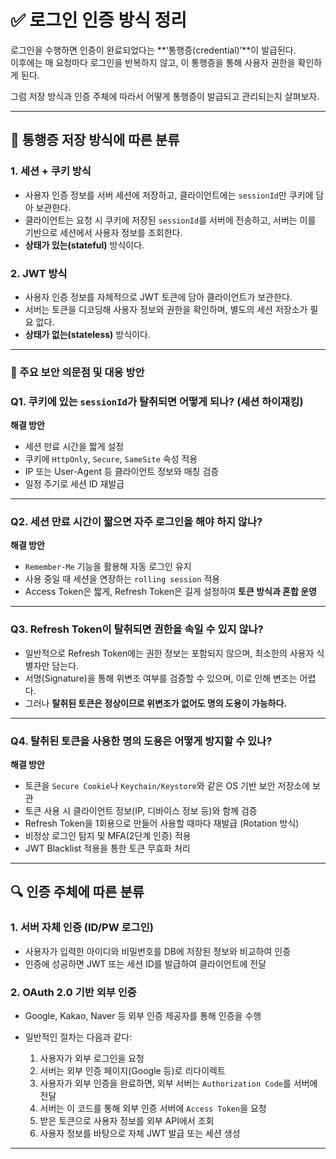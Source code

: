 # ✅ 로그인 인증 방식 정리

로그인을 수행하면 인증이 완료되었다는 **‘통행증(credential)’**이 발급된다.  
이후에는 매 요청마다 로그인을 반복하지 않고, 이 통행증을 통해 사용자 권한을 확인하게 된다.

그럼 저장 방식과 인증 주체에 따라서 어떻게 통행증이 발급되고 관리되는지 살펴보자. 


---

## 🔹 통행증 저장 방식에 따른 분류

### 1. 세션 + 쿠키 방식
- 사용자 인증 정보를 서버 세션에 저장하고, 클라이언트에는 `sessionId`만 쿠키에 담아 보관한다.
- 클라이언트는 요청 시 쿠키에 저장된 `sessionId`를 서버에 전송하고, 서버는 이를 기반으로 세션에서 사용자 정보를 조회한다.
- **상태가 있는(stateful)** 방식이다.

### 2. JWT 방식
- 사용자 인증 정보를 자체적으로 JWT 토큰에 담아 클라이언트가 보관한다.
- 서버는 토큰을 디코딩해 사용자 정보와 권한을 확인하며, 별도의 세션 저장소가 필요 없다.
- **상태가 없는(stateless)** 방식이다.

---

### 🔐 주요 보안 의문점 및 대응 방안

### Q1. 쿠키에 있는 `sessionId`가 탈취되면 어떻게 되나? (세션 하이재킹)
**해결 방안**
- 세션 만료 시간을 짧게 설정
- 쿠키에 `HttpOnly`, `Secure`, `SameSite` 속성 적용
- IP 또는 User-Agent 등 클라이언트 정보와 매칭 검증
- 일정 주기로 세션 ID 재발급

---

### Q2. 세션 만료 시간이 짧으면 자주 로그인을 해야 하지 않나?
**해결 방안**
- `Remember-Me` 기능을 활용해 자동 로그인 유지
- 사용 중일 때 세션을 연장하는 `rolling session` 적용
- Access Token은 짧게, Refresh Token은 길게 설정하여 **토큰 방식과 혼합 운영**

---

### Q3. Refresh Token이 탈취되면 권한을 속일 수 있지 않나?
- 일반적으로 Refresh Token에는 권한 정보는 포함되지 않으며, 최소한의 사용자 식별자만 담는다.
- 서명(Signature)을 통해 위변조 여부를 검증할 수 있으며, 이로 인해 변조는 어렵다.
- 그러나 **탈취된 토큰은 정상이므로 위변조가 없어도 명의 도용이 가능하다.**

---

### Q4. 탈취된 토큰을 사용한 명의 도용은 어떻게 방지할 수 있나?
**해결 방안**
- 토큰을 `Secure Cookie`나 `Keychain/Keystore`와 같은 OS 기반 보안 저장소에 보관
- 토큰 사용 시 클라이언트 정보(IP, 디바이스 정보 등)와 함께 검증
- Refresh Token을 1회용으로 만들어 사용할 때마다 재발급 (Rotation 방식)
- 비정상 로그인 탐지 및 MFA(2단계 인증) 적용
- JWT Blacklist 적용을 통한 토큰 무효화 처리

---

## 🔍 인증 주체에 따른 분류

### 1. 서버 자체 인증 (ID/PW 로그인)
- 사용자가 입력한 아이디와 비밀번호를 DB에 저장된 정보와 비교하여 인증
- 인증에 성공하면 JWT 또는 세션 ID를 발급하여 클라이언트에 전달

### 2. OAuth 2.0 기반 외부 인증
- Google, Kakao, Naver 등 외부 인증 제공자를 통해 인증을 수행
- 일반적인 절차는 다음과 같다:

  1. 사용자가 외부 로그인을 요청
  2. 서버는 외부 인증 페이지(Google 등)로 리다이렉트
  3. 사용자가 외부 인증을 완료하면, 외부 서버는 `Authorization Code`를 서버에 전달
  4. 서버는 이 코드를 통해 외부 인증 서버에 `Access Token`을 요청
  5. 받은 토큰으로 사용자 정보를 외부 API에서 조회
  6. 사용자 정보를 바탕으로 자체 JWT 발급 또는 세션 생성

---
